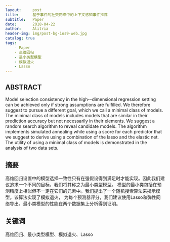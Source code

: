 ```yaml
---
layout:     post
title:      基于事件的社交网络中的上下文感知事件推荐
subtitle:   Paper
date:       2018-04-22
author:     Alitria
header-img: img/post-bg-ios9-web.jpg
catalog: true
tags:
    - Paper
    - 高维回归
    - 最小类型模型
    - 模拟退火
    - Lasso
---
```


## ABSTRACT
Model selection consistency in the high--dimensional regression setting can be achieved only if strong assumptions 
are fulfilled. We therefore suggest to pursue a different goal, which we call a minimal class of models. The minimal 
class of models includes models that are similar in their prediction accuracy but not necessarily in their elements. 
We suggest a random search algorithm to reveal candidate models. The algorithm implements simulated annealing while 
using a score for each predictor that we suggest to derive using a combination of the lasso and the elastic net. 
The utility of using a minimal class of models is demonstrated in the analysis of two data sets.

## 摘要
高维回归设置中的模型选择一致性只有在强假设得到满足时才能实现。因此我们建议追求一个不同的目标，我们将其称之为最小类型模型。
模型的最小类包括在预测精度上相似但不一定在它们的元素中。我们提出了一个随机搜索算法来揭示模型。该算法实现了模拟退火，
为每个预测器评分，我们建议使用Lasso和弹性网络导出。最小类模型的性能在两个数据集上分析得到证明。

## 关键词
高维回归、最小类型模型、模拟退火、Lasso
